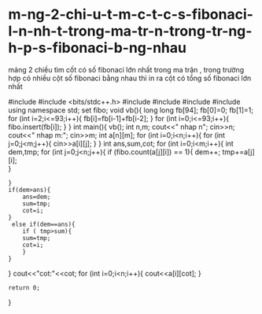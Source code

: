 # m-ng-2-chi-u-t-m-c-t-c-s-fibonaci-l-n-nh-t-trong-ma-tr-n-trong-tr-ng-h-p-s-fibonaci-b-ng-nhau
mảng 2 chiều tìm cốt có số fibonaci lớn nhất  trong ma trận , trong trường hợp có nhiều cột số fibonaci bằng nhau thì in ra cột có tổng số fibonaci lớn nhất






#include <iostream>
#include <bits/stdc++.h>
#include <fstream>
#include <set>
#include <vector>
#include <algorithm>
using namespace std;
set <long long  > fibo;
void vb(){
	long long fb[94];
	fb[0]=0;
	fb[1]=1;
	for (int i=2;i<=93;i++){
		fb[i]=fb[i-1]+fb[i-2];
	}
	for (int i=0;i<=93;i++){
		fibo.insert(fb[i]);
	}
}
int main(){
vb();
int n,m;
cout<<" nhap n"; cin>>n;
cout<<" nhap m:"; cin>>m;
int a[n][m];
for (int i=0;i<n;i++){
	for (int j=0;j<m;j++){
		cin>>a[i][j];
	}
}
int ans,sum,cot;
for (int i=0;i<m;i++){
	int dem,tmp;
	for (int j=0;j<n;j++){
		if (fibo.count(a[j][i]) == 1){
			dem++;
			tmp+=a[j][i];	
		}
	
	}
	if(dem>ans){
		ans=dem;
		sum=tmp;
		cot=i;
	}
	 else if(dem==ans){
		if ( tmp>sum){
		sum=tmp;
		cot=i;
		}
	}
		
}
cout<<"cot:"<<cot;
for (int i=0;i<n;i++){
	cout<<a[i][cot];
}


    return 0;

}






